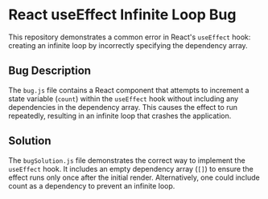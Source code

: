 # React useEffect Infinite Loop Bug

This repository demonstrates a common error in React's `useEffect` hook: creating an infinite loop by incorrectly specifying the dependency array.

## Bug Description

The `bug.js` file contains a React component that attempts to increment a state variable (`count`) within the `useEffect` hook without including any dependencies in the dependency array. This causes the effect to run repeatedly, resulting in an infinite loop that crashes the application.

## Solution

The `bugSolution.js` file demonstrates the correct way to implement the `useEffect` hook. It includes an empty dependency array (`[]`) to ensure the effect runs only once after the initial render. Alternatively, one could include count as a dependency to prevent an infinite loop.